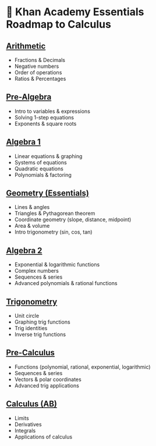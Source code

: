 # 📘 Khan Academy Essentials Roadmap to Calculus

## [Arithmetic](https://www.khanacademy.org/math/arithmetic)
- Fractions & Decimals
- Negative numbers
- Order of operations
- Ratios & Percentages

## [Pre-Algebra](https://www.khanacademy.org/math/pre-algebra)
- Intro to variables & expressions
- Solving 1-step equations
- Exponents & square roots

## [Algebra 1](https://www.khanacademy.org/math/algebra)
- Linear equations & graphing
- Systems of equations
- Quadratic equations
- Polynomials & factoring

## [Geometry (Essentials)](https://www.khanacademy.org/math/geometry)
- Lines & angles
- Triangles & Pythagorean theorem
- Coordinate geometry (slope, distance, midpoint)
- Area & volume
- Intro trigonometry (sin, cos, tan)

## [Algebra 2](https://www.khanacademy.org/math/algebra2)
- Exponential & logarithmic functions
- Complex numbers
- Sequences & series
- Advanced polynomials & rational functions

## [Trigonometry](https://www.khanacademy.org/math/trigonometry)
- Unit circle
- Graphing trig functions
- Trig identities
- Inverse trig functions

## [Pre-Calculus](https://www.khanacademy.org/math/precalculus)
- Functions (polynomial, rational, exponential, logarithmic)
- Sequences & series
- Vectors & polar coordinates
- Advanced trig applications

## [Calculus (AB)](https://www.khanacademy.org/math/ap-calculus-ab)
- Limits
- Derivatives
- Integrals
- Applications of calculus

